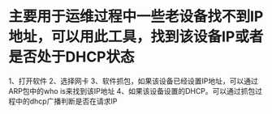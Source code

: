 # 主要用于运维过程中一些老设备找不到IP地址，可以用此工具，找到该设备IP或者是否处于DHCP状态
1、打开软件
2、选择网卡
3、软件抓包，如果该设备已经设置IP地址，可以通过ARP包中的who is来找到该IP地址
4、如果该设备设置的DHCP。可以通过抓包过程中的dhcp广播判断是否在请求IP

